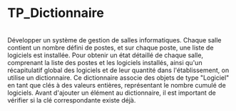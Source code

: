 # TP_Dictionnaire
<br>
Développer un système de gestion de salles informatiques. Chaque salle contient un nombre défini de postes, et sur chaque poste, une liste de logiciels est installée. Pour obtenir un état détaillé de chaque salle, comprenant la liste des postes et les logiciels installés, ainsi qu'un récapitulatif global des logiciels et de leur quantité dans l'établissement, on utilise un dictionnaire. Ce dictionnaire associe des objets de type "Logiciel" en tant que clés à des valeurs entières, représentant le nombre cumulé de logiciels. Avant d'ajouter un élément au dictionnaire, il est important de vérifier si la clé correspondante existe déjà.
